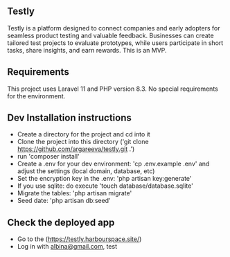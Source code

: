 ## Testly

Testly is a platform designed to connect companies and early adopters for seamless product testing and valuable feedback. Businesses can create tailored test projects to evaluate prototypes, while users participate in short tasks, share insights, and earn rewards.
This is an MVP.

## Requirements

This project uses Laravel 11 and PHP version 8.3. 
No special requirements for the environment. 

## Dev Installation instructions

- Create a directory for the project and cd into it
- Clone the project into this directory ('git clone https://github.com/argareeva/testly.git  .')
- run 'composer install'
- Create a .env for your dev environment: 'cp .env.example .env' and adjust the settings (local domain, database, etc)
- Set the encryption key in the .env: 'php artisan key:generate'
- If you use sqlite: do execute 'touch database/database.sqlite'
- Migrate the tables: 'php artisan migrate'
- Seed date: 'php artisan db:seed'

## Check the deployed app

- Go to the (https://testly.harbourspace.site/)
- Log in with albina@gmail.com, test
